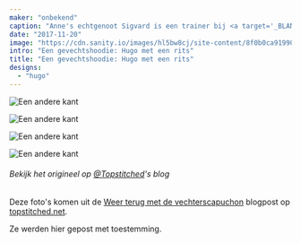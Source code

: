 ```yaml
---
maker: "onbekend"
caption: "Anne's echtgenoot Sigvard is een trainer bij <a target='_BLANK' href='http://fighter.org/'>de lokale kickboksclub</a>. Vandaar de naam <em>gevechtshoodie</em>"
date: "2017-11-20"
image: "https://cdn.sanity.io/images/hl5bw8cj/site-content/8f0b0ca919900145250b0af08401775198623eda-1001x1500.jpg"
intro: "Een gevechtshoodie: Hugo met een rits"
title: "Een gevechtshoodie: Hugo met een rits"
designs:
  - "hugo"
---
```


![Een andere kant](https://posts.freesewing.org/uploads/fighter_hoodie_1_69359b6e7d.jpg "Een andere kant")

![Een andere kant](https://posts.freesewing.org/uploads/fighter_hoodie_2_c74c303646.jpg)

![Een andere kant](https://posts.freesewing.org/uploads/fighter_hoodie_3_f8766d848b.jpg)

![Een andere kant](https://posts.freesewing.org/uploads/fighter_hoodie_4_881e549c9b.jpg)

<Note>

###### Bekijk het origineel op [@Topstitched](/users/Topstitched)'s blog
Deze foto's komen uit de [Weer terug met de vechterscapuchon](http://www.topstitched.net/?p=1431) 
blogpost op [topstitched.net](http://www.topstitched.net/).

Ze werden hier gepost met toestemming.

</Note>
